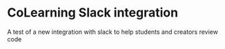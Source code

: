 # CoLearning Slack integration

A test of a new integration with slack to help students and creators review code